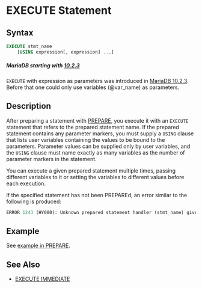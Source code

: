 # EXECUTE Statement

## Syntax

```sql
EXECUTE stmt_name
    [USING expression[, expression] ...]
```

##### MariaDB starting with [10.2.3](/kb/en/mariadb-1023-release-notes/)

`EXECUTE` with expression as parameters was introduced in [MariaDB 10.2.3](/kb/en/mariadb-1023-release-notes/). Before that one could only use variables (@var_name) as parameters.

## Description

After preparing a statement with [PREPARE](/sql-statements-structure/sql-statements/prepared-statements/prepare-statement), you execute it with an
<code class="fixed" style="white-space:pre-wrap">EXECUTE</code> statement that refers to the prepared statement name. If the
prepared statement contains any parameter markers, you must supply a
<code class="fixed" style="white-space:pre-wrap">USING</code> clause that lists user variables containing the values to be
bound to the parameters. Parameter values can be supplied only by user
variables, and the <code class="fixed" style="white-space:pre-wrap">USING</code> clause must name exactly as many variables as
the number of parameter markers in the statement.

You can execute a given prepared statement multiple times, passing
different variables to it or setting the variables to different values
before each execution.

If the specified statement has not been PREPAREd, an error similar to the following is produced:

```sql
ERROR 1243 (HY000): Unknown prepared statement handler (stmt_name) given to EXECUTE
```

## Example

See [example in PREPARE](/kb/en/prepare-statement/#example).

## See Also

- [EXECUTE IMMEDIATE](/sql-statements-structure/sql-statements/prepared-statements/execute-immediate)